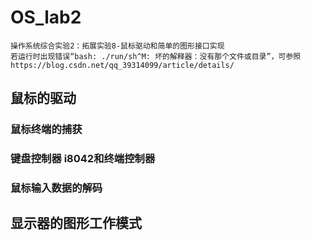# OS_lab2
	操作系统综合实验2：拓展实验8-鼠标驱动和简单的图形接口实现  
	若运行时出现错误“bash: ./run/sh^M: 坏的解释器：没有那个文件或目录”，可参照 https://blog.csdn.net/qq_39314099/article/details/
## 鼠标的驱动
### 鼠标终端的捕获
### 键盘控制器 i8042和终端控制器
### 鼠标输入数据的解码
## 显示器的图形工作模式
	
				          

